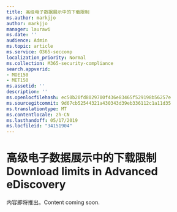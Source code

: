 ```yaml
---
title: 高级电子数据展示中的下载限制
ms.author: markjjo
author: markjjo
manager: laurawi
ms.date: ''
audience: Admin
ms.topic: article
ms.service: O365-seccomp
localization_priority: Normal
ms.collection: M365-security-compliance
search.appverid:
- MOE150
- MET150
ms.assetid: ''
description: ''
ms.openlocfilehash: ec50b20fd8029700f436e83465f529198b56257e
ms.sourcegitcommit: 9d67cb52544321a430343d39eb336112c1a11d35
ms.translationtype: MT
ms.contentlocale: zh-CN
ms.lasthandoff: 05/17/2019
ms.locfileid: "34151904"
---
```

# <a name="download-limits-in-advanced-ediscovery"></a><span data-ttu-id="fffb3-102">高级电子数据展示中的下载限制</span><span class="sxs-lookup"><span data-stu-id="fffb3-102">Download limits in Advanced eDiscovery</span></span>

<span data-ttu-id="fffb3-103">内容即将推出。</span><span class="sxs-lookup"><span data-stu-id="fffb3-103">Content coming soon.</span></span>
